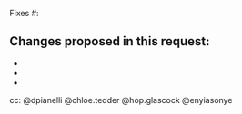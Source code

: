 Fixes #: 

Changes proposed in this request:
- 
- 
- 
- 

cc: @dpianelli @chloe.tedder @hop.glascock @enyiasonye 
